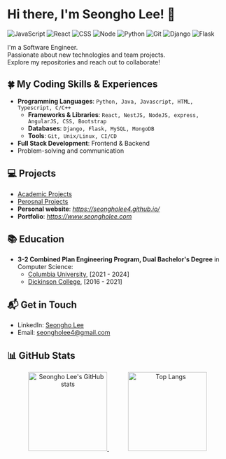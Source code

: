 # Hi there, I'm Seongho Lee! 👋

![JavaScript](https://img.shields.io/badge/JavaScript-F7DF1E?style=flat-square&logo=javascript&logoColor=black)
![React](https://img.shields.io/badge/React-61DAFB?style=flat-square&logo=react&logoColor=white)
![CSS](https://img.shields.io/badge/CSS-1572B6?style=flat-square&logo=css3&logoColor=white)
![Node](https://img.shields.io/badge/Node.js-339933?style=flat-square&logo=node.js&logoColor=white)
![Python](https://img.shields.io/badge/Python-3776AB?style=flat-square&logo=python&logoColor=white)
![Git](https://img.shields.io/badge/Git-F05032?style=flat-square&logo=git&logoColor=white)
![Django](https://img.shields.io/badge/Django-092E20?style=flat-square&logo=django&logoColor=white)
![Flask](https://img.shields.io/badge/Flask-000000?style=flat-square&logo=flask&logoColor=white)

I'm a Software Engineer.  
Passionate about new technologies and team projects.  
Explore my repositories and reach out to collaborate!  

## 🍀 My Coding Skills & Experiences
- **Programming Languages**: `Python, Java, Javascript, HTML, Typescript, C/C++`
  - **Frameworks & Libraries**: `React, NestJS, NodeJS, express, AngularJS, CSS, Bootstrap`
  - **Databases**: `Django, Flask, MySQL, MongoDB`
  - **Tools**: `Git, Unix/Linux, CI/CD`
- **Full Stack Development**: Frontend & Backend
- Problem-solving and communication

## 💻 Projects
- [Academic Projects](https://github.com/stars/seongholee4/lists/school-project)
- [Perosnal Projects](https://github.com/stars/seongholee4/lists/project)
- **Personal website**: _https://seongholee4.github.io/_
- **Portfolio**: _https://www.seongholee.com_

## 📚 Education
- **3-2 Combined Plan Engineering Program, Dual Bachelor's Degree** in Computer Science:
  - [Columbia University](https://www.columbia.edu/), [2021 - 2024]
  - [Dickinson College](https://www.dickinson.edu/), [2016 - 2021]

## 📬 Get in Touch
- LinkedIn: [Seongho Lee](https://www.linkedin.com/in/leeseongho/)
- Email: [seongholee4@gmail.com](mailto:seongholee4@gmail.com)

## 📊 GitHub Stats 

<p align="center">
  <a href="https://github.com/seongholee4">
    <img height="180em" src="https://github-readme-stats.vercel.app/api?username=seongholee4&show_icons=true&theme=radical" alt="Seongho Lee's GitHub stats" />
  </a>
  &nbsp;&nbsp;&nbsp;&nbsp;&nbsp;&nbsp;&nbsp;&nbsp;&nbsp;&nbsp;
  <a href="https://github.com/seongholee4">
    <img height="180em" src="https://github-readme-stats.vercel.app/api/top-langs/?username=seongholee4&layout=compact&theme=radical" alt="Top Langs" />
  </a>
</p>

